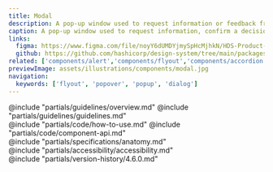 ```yaml
---
title: Modal
description: A pop-up window used to request information or feedback from the user, confirm a decision, or provide additional context about a function or feature.
caption: A pop-up window used to request information, confirm a decision, or provide additional context.
links:
  figma: https://www.figma.com/file/noyY6dUMDYjmySpHcMjhkN/HDS-Product---Components?node-id=22928%3A56204&t=pDgL7LJUJXZUN7Xq-1
  github: https://github.com/hashicorp/design-system/tree/main/packages/components/src/components/hds/modal
related: ['components/alert','components/flyout','components/accordion','components/tooltip', 'utilities/dialog-primitive']
previewImage: assets/illustrations/components/modal.jpg
navigation:
  keywords: ['flyout', 'popover', 'popup', 'dialog']
---
```


<section data-tab="Guidelines">
  @include "partials/guidelines/overview.md"
  @include "partials/guidelines/guidelines.md"
</section>

<section data-tab="Code">
  @include "partials/code/how-to-use.md"
  @include "partials/code/component-api.md"
</section>

<section data-tab="Specifications">
  @include "partials/specifications/anatomy.md"
</section>

<section data-tab="Accessibility">
  @include "partials/accessibility/accessibility.md"
</section>

<section data-tab="Version history">
  @include "partials/version-history/4.6.0.md"
</section>
